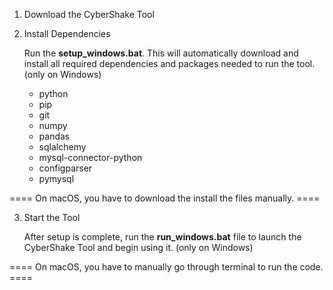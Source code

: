 1. Download the CyberShake Tool

2. Install Dependencies

   Run the **setup_windows.bat**. 
   This will automatically download and install all required dependencies and packages needed to run the tool. (only on Windows)

   - python
   - pip
   - git
   - numpy
   - pandas
   - sqlalchemy
   - mysql-connector-python
   - configparser
   - pymysql
  
==== On macOS, you have to download the install the files manually. ====
   
3. Start the Tool 

    After setup is complete, run the **run_windows.bat** file to launch the CyberShake Tool and begin using it. (only on Windows)

==== On macOS, you have to manually go through terminal to run the code. ====



